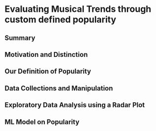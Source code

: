 # Evaluating Musical Trends through custom defined popularity
## Summary
## Motivation and Distinction
## Our Definition of Popularity
## Data Collections and Manipulation
## Exploratory Data Analysis using a Radar Plot
## ML Model on Popularity
